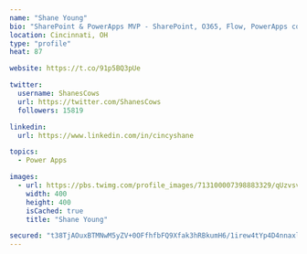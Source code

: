 ```yaml
---
name: "Shane Young"
bio: "SharePoint & PowerApps MVP - SharePoint, O365, Flow, PowerApps consulting? @PowerApps911 | Pure Snark? You found it."
location: Cincinnati, OH
type: "profile"
heat: 87

website: https://t.co/91p5BQ3pUe

twitter:
  username: ShanesCows
  url: https://twitter.com/ShanesCows
  followers: 15819

linkedin:
  url: https://www.linkedin.com/in/cincyshane

topics:
  - Power Apps

images:
  - url: https://pbs.twimg.com/profile_images/713100007398883329/qUzvsvQ3_400x400.jpg
    width: 400
    height: 400
    isCached: true
    title: "Shane Young"

secured: "t38TjAOuxBTMNwM5yZV+0OFfhfbFQ9Xfak3hRBkumH6/1irew4tYp4D4nnaxlLSYyY4FQhnLyOWAKzr+dHygJqHtd+P0v6rsuS9mqtytzRw7GePezzfB320NMWN9nrzdbXVInRM0KR3ggw8mJsRyOjxoh0JzG98r5C1D9wIDvKyXwJP6dy52MYVuvW8ZqNiHlO96MQkKW9Feovq4lIRNuNQbY4oYiaJhUxQtMrDFEKwwYc17whAyBKlaNMYwKGjhYNNPpJniM5rwWDvg6UclMd1oDUgF0x/k7TnQNz1OC+Aad+3fOowcEXEbr5q7EpTbnq/+wZx067axk1q+G3cEPGAKjQSq0GoIF6XCqTEbNFyKn4HeAhGw+bvPcXWOTBU15A80gg294ZRBas/dcfgPDfOH8z4u8bsEzASrFb2I6TQ=;CFa50SlrUEo1QssQHGTSqA=="
---
```


